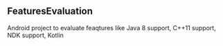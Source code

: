 FeaturesEvaluation
------------------

Android project to evaluate feaqtures like Java 8 support, C++11 support, NDK support, Kotlin